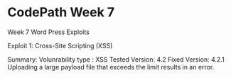 # CodePath Week 7
Week 7 Word Press Exploits

Exploit 1: Cross-Site Scripting (XSS)

Summary:
Volunrability type : XSS
Tested Version: 4.2
Fixed Version: 4.2.1
Uploading a large payload file that exceeds the limit results in an error. 
